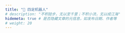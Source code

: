 ```yaml
---
title: "🤖 四足机器人"
# description: "不积跬步，无以至千里；不积小流，无以成江海"
hidemeta: true # 是否隐藏文章的元信息，如发布日期、作者等
# weight: 20
---
```


<!--

---
title: "【填写标题】"
weight: 10 # 设置权重
---

-->
